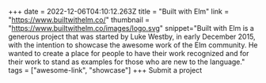 +++
date = 2022-12-06T04:10:12.263Z
title = "Built with Elm"
link = "https://www.builtwithelm.co/"
thumbnail = "https://www.builtwithelm.co/images/logo.svg"
snippet="Built with Elm is a generous project that was started by Luke Westby, in early December 2015, with the intention to showcase the awesome work of the Elm community. He wanted to create a place for people to have their work recognized and for their work to stand as examples for those who are new to the language."
tags = ["awesome-link", "showcase"]
+++
Submit a project
